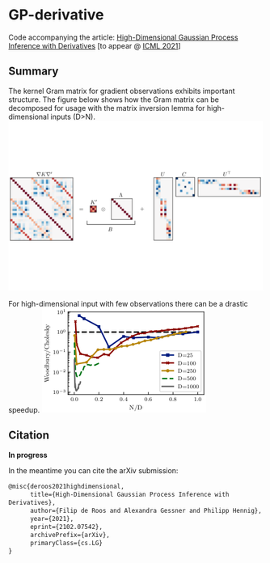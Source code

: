 # GP-derivative 
Code accompanying the article: [High-Dimensional Gaussian Process Inference with Derivatives](https://arxiv.org/abs/2102.07542) [to appear @ [ICML 2021](https://icml.cc/)]

## Summary
The kernel Gram matrix for gradient observations exhibits important structure. The figure below shows how the Gram matrix can be decomposed for usage with the matrix inversion lemma for high-dimensional inputs (D>N).
![RBF kernel with N=3 and D=10](fig/thumbnail.png "RBF kernel with N=3 and D=10.")

For high-dimensional input with few observations there can be a drastic speedup. 
![runtime comparison](fig/runtime.png "CPU comparison of Woodbury decomposition versus standard Cholesky for different D and N.")


## Citation
__In progress__

In the meantime you can cite the arXiv submission:
```
@misc{deroos2021highdimensional,
      title={High-Dimensional Gaussian Process Inference with Derivatives}, 
      author={Filip de Roos and Alexandra Gessner and Philipp Hennig},
      year={2021},
      eprint={2102.07542},
      archivePrefix={arXiv},
      primaryClass={cs.LG}
}
```